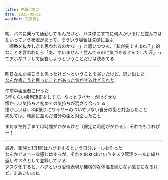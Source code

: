 ```yaml
---
title: 先頭に並ぶ
date: 2025-05-31
weather: 天気良し
---
```

朝、バスに乗って通勤してるんだけど、バス停にすでに何人かいるけど並んではないっていう状況があって、そういう場合は先頭に並ぶ  
「順番を抜かしたと思われるのかなー」と思いつつも、「私が先ですよね？」的なことを言われたら「あ、すいません！並んでるのに気づきませんでした汗」ってアホなフリして返答しようということだけは決めてる

---

昨日なんか書こうと思ったけど〜ということを書いたけど、思い出した  
[なんか書こうと思ったことがあった気がするけど忘れた](/diary/2025/05/29)

午前中歯医者に行った  
3年くらい歯列矯正をしてて、やっとワイヤーがはずせた  
懐かしい気持ちと初めての気持ちが混ざり合ってる  
懐かしいは、3年振りにワイヤーのついていない自分の歯と対面したこと  
初めては、綺麗に並んだ自分の歯と対面したこと

まだまだ終了までは時間がかかるけど（保定に時間がかかる）、それでもうれぴー！

---

最近、家族と1日1回はハグをするという自分ルールを作った  
なんかビミョーな感じはするが、それをticktickというタスク管理ツールに繰り返しタスクとして登録している  
タスク化すると、ハグという愛情表現が機械的な体温を感じない感じになるけど、まあいいよね
